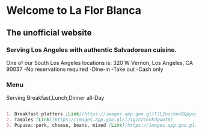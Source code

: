 # Welcome to La Flor Blanca
## The unofficial website

### Serving Los Angeles with authentic Salvadorean cuisine.

One of our South Los Angeles locations is: 320 W Vernon, Los Angeles, CA 90037
-No reservations required
-Dine-in
-Take out
-Cash only

### Menu

Serving Breakfast,Lunch,Dinner all-Day

```markdown

1. Breakfast platters [Link](https://images.app.goo.gl/TJL2uucbncQQpyop7)
2. Tamales [Link](https://images.app.goo.gl/iJig2zZoGvkdpwot8)
3. Pupusa: pork, cheese, beans, mixed [Link](https://images.app.goo.gl/yZQepo9W4VzXtg2fA)
```

